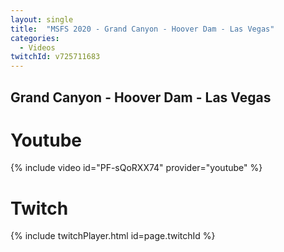 ```yaml
---
layout: single
title:  "MSFS 2020 - Grand Canyon - Hoover Dam - Las Vegas"
categories:
  - Videos
twitchId: v725711683
---
```


## Grand Canyon - Hoover Dam - Las Vegas

# Youtube
{% include video id="PF-sQoRXX74" provider="youtube" %}

# Twitch
{% include twitchPlayer.html id=page.twitchId %}

